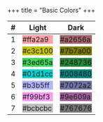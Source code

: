 +++
title = "Basic Colors"
+++

<!-- markdownlint-disable no-inline-html -->
| #   | Light                                           | Dark                                            |
| --- | ----------------------------------------------- | ----------------------------------------------- |
| 1   | <div style="background: #ffa2a9;">#ffa2a9</div> | <div style="background: #a2656a;">#a2656a</div> |
| 2   | <div style="background: #c3c100;">#c3c100</div> | <div style="background: #7b7a00;">#7b7a00</div> |
| 3   | <div style="background: #3ed65a;">#3ed65a</div> | <div style="background: #248736;">#248736</div> |
| 4   | <div style="background: #01d1cc;">#01d1cc</div> | <div style="background: #008480;">#008480</div> |
| 5   | <div style="background: #b3b5ff;">#b3b5ff</div> | <div style="background: #7072a2;">#7072a2</div> |
| 6   | <div style="background: #f99bf3;">#f99bf3</div> | <div style="background: #9e609a;">#9e609a</div> |
| 7   | <div style="background: #bcbcbc;">#bcbcbc</div> | <div style="background: #767676;">#767676</div> |
<!-- markdownlint-enable no-inline-html -->
